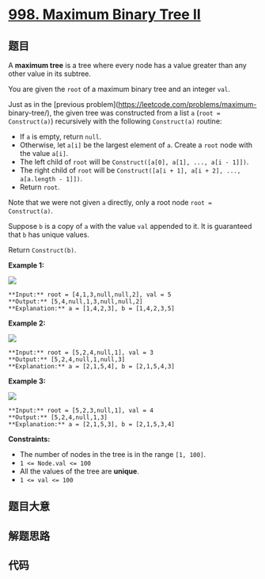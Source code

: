 # [998. Maximum Binary Tree II](https://leetcode.com/problems/maximum-binary-tree-ii)

## 题目

A **maximum tree** is a tree where every node has a value greater than any
other value in its subtree.

You are given the `root` of a maximum binary tree and an integer `val`.

Just as in the [previous problem](https://leetcode.com/problems/maximum-
binary-tree/), the given tree was constructed from a list `a` (`root =
Construct(a)`) recursively with the following `Construct(a)` routine:

  * If `a` is empty, return `null`.
  * Otherwise, let `a[i]` be the largest element of `a`. Create a `root` node with the value `a[i]`.
  * The left child of `root` will be `Construct([a[0], a[1], ..., a[i - 1]])`.
  * The right child of `root` will be `Construct([a[i + 1], a[i + 2], ..., a[a.length - 1]])`.
  * Return `root`.

Note that we were not given `a` directly, only a root node `root =
Construct(a)`.

Suppose `b` is a copy of `a` with the value `val` appended to it. It is
guaranteed that `b` has unique values.

Return `Construct(b)`.



**Example 1:**

![](https://assets.leetcode.com/uploads/2021/08/09/maxtree1.JPG)

    
    
    **Input:** root = [4,1,3,null,null,2], val = 5
    **Output:** [5,4,null,1,3,null,null,2]
    **Explanation:** a = [1,4,2,3], b = [1,4,2,3,5]
    

**Example 2:**

![](https://assets.leetcode.com/uploads/2021/08/09/maxtree21.JPG)

    
    
    **Input:** root = [5,2,4,null,1], val = 3
    **Output:** [5,2,4,null,1,null,3]
    **Explanation:** a = [2,1,5,4], b = [2,1,5,4,3]
    

**Example 3:**

![](https://assets.leetcode.com/uploads/2021/08/09/maxtree3.JPG)

    
    
    **Input:** root = [5,2,3,null,1], val = 4
    **Output:** [5,2,4,null,1,3]
    **Explanation:** a = [2,1,5,3], b = [2,1,5,3,4]
    



**Constraints:**

  * The number of nodes in the tree is in the range `[1, 100]`.
  * `1 <= Node.val <= 100`
  * All the values of the tree are **unique**.
  * `1 <= val <= 100`


## 题目大意

## 解题思路

## 代码

```javascript

```
